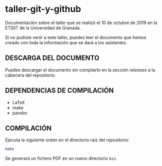 # taller-git-y-github

Documentación sobre el taller que se realizó el 10 de octubre de 2019 en la ETSIIT de la Universidad de Granada.

Si no pudiste venir a este taller, puedes leer el documento que hemos creado con toda la información que se dará a los asistentes.

## DESCARGA DEL DOCUMENTO

Puedes descargar el documento sin compilarlo en la sección *releases* a la cabecera del repositorio.

## DEPENDENCIAS DE COMPILACIÓN

- LaTeX
- make
- pandoc

## COMPILACIÓN

Ejecuta la siguiente orden en el directorio raíz del repositorio:

```sh
make
```

Se generará un fichero PDF en un nuevo directorio `bin`.
